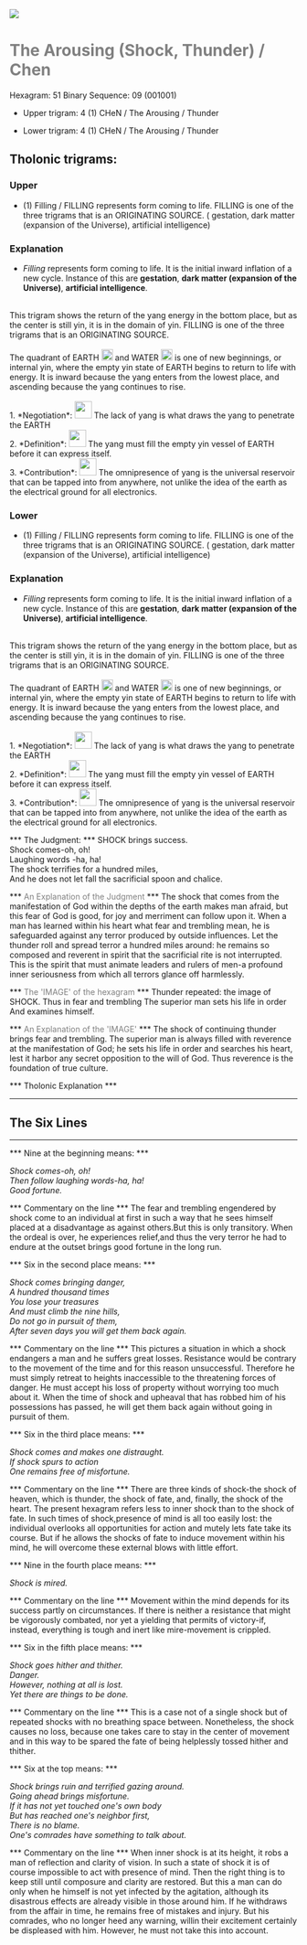 

![](/assets/hexagram51.png)

# <span style="color:gray">The Arousing (Shock, Thunder) /  Chen </span>
Hexagram: 51
Binary Sequence: 09 (001001)

* Upper trigram: 4 (1) CHeN / The Arousing / Thunder

* Lower trigram: 4 (1) CHeN / The Arousing / Thunder

## <span style="brown:gray">Tholonic trigrams: </span>

### <span style="brown:gray">Upper </span>

* (1) Filling / FILLING represents form coming to life. FILLING is one of the three trigrams that is an ORIGINATING SOURCE. ( gestation, dark matter (expansion of the Universe), artificial intelligence)

### <span style="brown:gray">Explanation</span>

* *Filling* represents form coming to life.  It is the initial inward inflation of a new cycle. Instance of this are **gestation**, **dark matter (expansion of the Universe)**, **artificial intelligence**.<br/>
<br/>
This trigram shows the return of the yang energy in the bottom place, but as the center is still yin, it is in the domain of yin. FILLING is one of the three trigrams that is an ORIGINATING SOURCE.<br/>
<br/>
The quadrant of EARTH <img src="../Images/bc/trigram-b00.png" style="width:20px"/> and WATER <img src="../Images/bc/trigram-b01.png" style="width:20px"/> is one of new beginnings, or internal yin, where the empty yin state of EARTH begins to return to life with energy.   It is inward because the yang enters from the lowest place, and ascending because the yang continues to rise.<br/>
<br/>
1. *Negotiation*: <img src="../Images/bc/yang.png" style="width:30px"/> The lack of yang is what draws the yang to penetrate the EARTH<br/>
2. *Definition*: <img src="../Images/bc/yin.png" style="width:30px"/> The yang must fill the empty yin vessel of EARTH before it can express itself.<br/>
3. *Contribution*: <img src="../Images/bc/yin.png" style="width:30px"/> The omnipresence of yang is the universal reservoir that can be tapped into from anywhere, not unlike the idea of the earth as the electrical ground for all electronics.

### <span style="brown:gray">Lower </span>

* (1) Filling / FILLING represents form coming to life. FILLING is one of the three trigrams that is an ORIGINATING SOURCE. ( gestation, dark matter (expansion of the Universe), artificial intelligence)

### <span style="brown:gray">Explanation</span>

* *Filling* represents form coming to life.  It is the initial inward inflation of a new cycle. Instance of this are **gestation**, **dark matter (expansion of the Universe)**, **artificial intelligence**.<br/>
<br/>
This trigram shows the return of the yang energy in the bottom place, but as the center is still yin, it is in the domain of yin. FILLING is one of the three trigrams that is an ORIGINATING SOURCE.<br/>
<br/>
The quadrant of EARTH <img src="../Images/bc/trigram-b00.png" style="width:20px"/> and WATER <img src="../Images/bc/trigram-b01.png" style="width:20px"/> is one of new beginnings, or internal yin, where the empty yin state of EARTH begins to return to life with energy.   It is inward because the yang enters from the lowest place, and ascending because the yang continues to rise.<br/>
<br/>
1. *Negotiation*: <img src="../Images/bc/yang.png" style="width:30px"/> The lack of yang is what draws the yang to penetrate the EARTH<br/>
2. *Definition*: <img src="../Images/bc/yin.png" style="width:30px"/> The yang must fill the empty yin vessel of EARTH before it can express itself.<br/>
3. *Contribution*: <img src="../Images/bc/yin.png" style="width:30px"/> The omnipresence of yang is the universal reservoir that can be tapped into from anywhere, not unlike the idea of the earth as the electrical ground for all electronics.



*** The Judgment: ***
SHOCK brings success.<br/>
Shock comes-oh, oh!<br/>
Laughing words -ha, ha!<br/>
The shock terrifies for a hundred miles,<br/>
And he does not let fall the sacrificial spoon and chalice.


*** <span style="color:gray">An Explanation of the Judgment</span> ***
The shock that comes from the manifestation of God within the depths of the earth makes man afraid, but this fear of God is good, for joy and merriment can follow upon it. When a man has learned within his heart what fear and trembling mean, he is safeguarded against any terror produced by outside influences. Let the thunder roll and spread terror a hundred miles around: he remains so composed and reverent in spirit that the sacrificial rite is not interrupted. This is the spirit that must animate leaders and rulers of men-a profound inner seriousness from which all terrors glance off harmlessly.

*** <span style="color:gray">The 'IMAGE' of the hexagram</span> ***
Thunder repeated: the image of SHOCK. Thus in fear and trembling The superior man sets his life in order And examines himself.

*** <span style="color:gray">An Explanation of the 'IMAGE'</span> ***
The shock of continuing thunder brings fear and trembling. The superior man is always filled with reverence at the manifestation of God; he sets his life in order and searches his heart, lest it harbor any secret opposition to the will of God. Thus reverence is the foundation of true culture.

*** <span style="brown:gray">Tholonic Explanation </span> ***





---
## The Six Lines ##
---
*** Nine at the beginning means: ***

_Shock comes-oh, oh! <br/>
Then follow laughing words-ha, ha! <br/>
Good fortune._

*** Commentary on the line ***
The fear and trembling engendered by shock come to an individual at first in such a way that he sees himself placed at a disadvantage as against others.But this is only transitory. When the ordeal is over, he experiences relief,and thus the very terror he had to endure at the outset brings good fortune in the long run.

*** Six in the second place means: ***

_Shock comes bringing danger,<br/>
A hundred thousand times<br/>
You lose your treasures<br/>
And must climb the nine hills,<br/>
Do not go in pursuit of them,<br/>
After seven days you will get them back again._

*** Commentary on the line ***
This pictures a situation in which a shock endangers a man and he suffers great losses. Resistance would be contrary to the movement of the time and for this reason unsuccessful. Therefore he must simply retreat to heights inaccessible to the threatening forces of danger. He must accept his loss of property without worrying too much about it. When the time of shock and upheaval that has robbed him of his possessions has passed, he will get them back again without going in pursuit of them.

*** Six in the third place means: ***

_Shock comes and makes one distraught.<br/>
If shock spurs to action<br/>
One remains free of misfortune._

*** Commentary on the line ***
There are three kinds of shock-the shock of heaven, which is thunder, the shock of fate, and, finally, the shock of the heart. The present hexagram refers less to inner shock than to the shock of fate. In such times of shock,presence of mind is all too easily lost: the individual overlooks all opportunities for action and mutely lets fate take its course. But if he allows the shocks of fate to induce movement within his mind, he will overcome these external blows with little effort.

*** Nine in the fourth place means: ***

_Shock is mired._

*** Commentary on the line ***
Movement within the mind depends for its success partly on circumstances. If there is neither a resistance that might be vigorously combated, nor yet a yielding that permits of victory-if, instead, everything is tough and inert like mire-movement is crippled.

*** Six in the fifth place means: ***

_Shock goes hither and thither.<br/>
Danger.<br/>
However, nothing at all is lost.<br/>
Yet there are things to be done._

*** Commentary on the line ***
This is a case not of a single shock but of repeated shocks with no breathing space between. Nonetheless, the shock causes no loss, because one takes care to stay in the center of movement and in this way to be spared the fate of being helplessly tossed hither and thither.

*** Six at the top means: ***

_Shock brings ruin and terrified gazing around.<br/>
Going ahead brings misfortune.<br/>
If it has not yet touched one's own body<br/>
But has reached one's neighbor first,<br/>
There is no blame.<br/>
One's comrades have something to talk about._

*** Commentary on the line ***
When inner shock is at its height, it robs a man of reflection and clarity of vision. In such a state of shock it is of course impossible to act with presence of mind. Then the right thing is to keep still until composure and clarity are restored. But this a man can do only when he himself is not yet infected by the agitation, although its disastrous effects are already visible in those around him. If he withdraws from the affair in time, he remains free of mistakes and injury. But his comrades, who no longer heed any warning, willin their excitement certainly be displeased with him. However, he must not take this into account.

